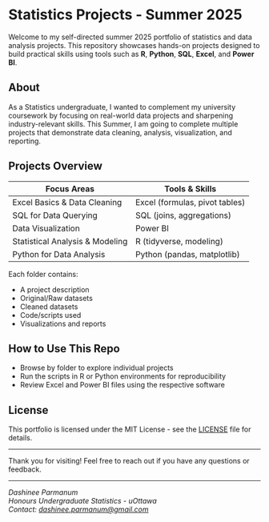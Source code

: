 # Statistics Projects - Summer 2025

Welcome to my self-directed summer 2025 portfolio of statistics and data analysis projects. This repository showcases hands-on projects designed to build practical skills using tools such as **R**, **Python**, **SQL**, **Excel**, and **Power BI**.

## About

As a Statistics undergraduate, I wanted to complement my university coursework by focusing on real-world data projects and sharpening industry-relevant skills. 
This Summer, I am going to complete multiple projects that demonstrate data cleaning, analysis, visualization, and reporting.

## Projects Overview

| Focus Areas                         | Tools & Skills                 |
|-------------------------------------|--------------------------------|
| Excel Basics & Data Cleaning        | Excel (formulas, pivot tables) |
| SQL for Data Querying               | SQL (joins, aggregations)      |
| Data Visualization                  | Power BI                       |
| Statistical Analysis & Modeling     | R (tidyverse, modeling)        |
| Python for Data Analysis            | Python (pandas, matplotlib)    |

Each folder contains:
- A project description
- Original/Raw datasets
- Cleaned datasets
- Code/scripts used
- Visualizations and reports

## How to Use This Repo

- Browse by folder to explore individual projects
- Run the scripts in R or Python environments for reproducibility
- Review Excel and Power BI files using the respective software

## License

This portfolio is licensed under the MIT License - see the [LICENSE](LICENSE) file for details.

---

Thank you for visiting! Feel free to reach out if you have any questions or feedback.

---

*Dashinee Parmanum*  
*Honours Undergraduate Statistics - uOttawa*  
*Contact: dashinee.parmanum@gmail.com*
